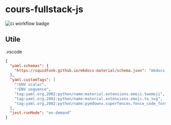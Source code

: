 # cours-fullstack-js

![ci workflow badge](https://github.com/yostane/cours-fullstack-js/actions/workflows/ci.yml/badge.svg)

## Utile

.vscode

```json
{
  "yaml.schemas": {
    "https://squidfunk.github.io/mkdocs-material/schema.json": "mkdocs.yml"
  },
  "yaml.customTags": [
    "!ENV scalar",
    "!ENV sequence",
    "tag:yaml.org,2002:python/name:material.extensions.emoji.twemoji",
    "tag:yaml.org,2002:python/name:material.extensions.emoji.to_svg",
    "tag:yaml.org,2002:python/name:pymdownx.superfences.fence_code_format"
  ],
  "jest.runMode": "on-demand"
}
```
